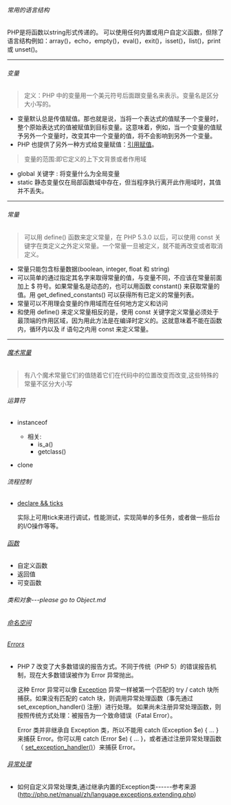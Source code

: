 ###### 常用的语言结构

  PHP是将函数以string形式传递的。 可以使用任何内置或用户自定义函数，但除了语言结构例如：array()，echo，empty()，eval()，exit()，isset()，list()，print 或 unset()。
***

###### 变量
  
  > 定义：PHP 中的变量用一个美元符号后面跟变量名来表示。变量名是区分大小写的。 
  - 变量默认总是传值赋值。那也就是说，当将一个表达式的值赋予一个变量时，整个原始表达式的值被赋值到目标变量。这意味着，例如，当一个变量的值赋予另外一个变量时，改变其中一个变量的值，将不会影响到另外一个变量。
  - PHP 也提供了另外一种方式给变量赋值：[引用赋值](http://php.net/manual/zh/language.references.php)。
  
  > 变量的范围:即它定义的上下文背景或者作用域
  
  - global 关键字 : 将变量什么为全局变量
  - static 静态变量仅在局部函数域中存在，但当程序执行离开此作用域时，其值并不丢失。
***

###### 常量

  > 可以用 define() 函数来定义常量，在 PHP 5.3.0 以后，可以使用 const 关键字在类定义之外定义常量。一个常量一旦被定义，就不能再改变或者取消定义。 
  
  - 常量只能包含标量数据(boolean, integer, float 和 string)
  - 可以简单的通过指定其名字来取得常量的值，与变量不同，不应该在常量前面加上 $ 符号。如果常量名是动态的，也可以用函数 constant() 来获取常量的值。用 get_defined_constants() 可以获得所有已定义的常量列表。
  - 常量可以不用理会变量的作用域而在任何地方定义和访问
  - 和使用 define() 来定义常量相反的是，使用 const 关键字定义常量必须处于最顶端的作用区域，因为用此方法是在编译时定义的。这就意味着不能在函数内，循环内以及 if 语句之内用 const 来定义常量。 
***

###### [魔术常量](http://php.net/manual/zh/language.constants.predefined.php)

  > 有八个魔术常量它们的值随着它们在代码中的位置改变而改变,这些特殊的常量不区分大小写
  
###### 运算符 
  - instanceof
   
    - 相关: 
      - is_a()
      - getclass()
   - clone
   
###### 流程控制

  - [declare && ticks](http://blog.csdn.net/udefined/article/details/24333333)
    
    实际上可用tick来进行调试，性能测试，实现简单的多任务，或者做一些后台的I/O操作等等。

###### [函数](http://php.net/manual/zh/language.functions.php)

  - 自定义函数
  - 返回值
  - 可变函数
  
###### 类和对象---please go to Object.md

###### [命名空间](http://php.net/manual/zh/language.namespaces.php)

###### [Errors](http://php.net/manual/zh/language.errors.php7.php)

  - PHP 7 改变了大多数错误的报告方式。不同于传统（PHP 5）的错误报告机制，现在大多数错误被作为 Error 异常抛出。
    
    这种 Error 异常可以像 [Exception](http://php.net/manual/zh/class.exception.php) 异常一样被第一个匹配的 try / catch 块所捕获。如果没有匹配的 catch 块，则调用异常处理函数（事先通过 set_exception_handler() 注册）进行处理。 如果尚未注册异常处理函数，则按照传统方式处理：被报告为一个致命错误（Fatal Error）。
    
    Error 类并非继承自 Exception 类，所以不能用 catch (Exception $e) { ... } 来捕获 Error。你可以用 catch (Error $e) { ... }，或者通过注册异常处理函数（ [set_exception_handler()](http://php.net/manual/zh/function.set-exception-handler.php)）来捕获 Error。
    
###### [异常处理](http://php.net/manual/zh/language.exceptions.php)

  - 如何自定义异常处理类,通过继承内置的Exception类------参考来源(http://php.net/manual/zh/language.exceptions.extending.php)
  

    
    
    
    
  
   
   
   
   
  
